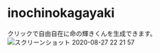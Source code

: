 # inochinokagayaki
クリックで自由自在に命の輝きくんを生成できます。
![スクリーンショット 2020-08-27 22 21 57](https://user-images.githubusercontent.com/46274588/91447709-f2e36400-e8b3-11ea-8c5c-8a20193bdcf3.png)
